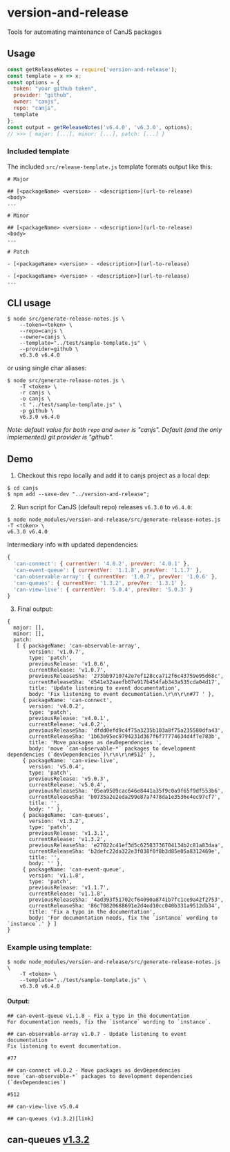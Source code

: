 # version-and-release
Tools for automating maintenance of CanJS packages

## Usage
```js
const getReleaseNotes = require('version-and-release');
const template = x => x;
const options = {
  token: "your github token",
  provider: "github",
  owner: "canjs",
  repo: "canjs",
  template
};
const output = getReleaseNotes('v6.4.0', 'v6.3.0', options);
// >>> { major: [...], minor: [...], patch: [...] }
```

### Included template
The included `src/release-template.js` template formats output like this:
```
# Major

## [<packageName> <version> - <description>](url-to-release)
<body>
...

# Minor

## [<packageName> <version> - <description>](url-to-release)
<body>
...

# Patch

- [<packageName> <version> - <description>](url-to-release)

- [<packageName> <version> - <description>](url-to-release)
...
```

## CLI usage
```
$ node src/generate-release-notes.js \
    --token=<token> \
    --repo=canjs \
    --owner=canjs \
    --template="../test/sample-template.js" \
    --provider=github \
    v6.3.0 v6.4.0
```
or using single char aliases:
```
$ node src/generate-release-notes.js \
    -T <token> \
    -r canjs \
    -o canjs \
    -t "../test/sample-template.js" \
    -p github \
    v6.3.0 v6.4.0
```
_Note: default value for both `repo` and `owner` is "canjs". Default (and the only implemented) git provider is "github"._

## Demo

1. Checkout this repo locally and add it to canjs project as a local dep:
```
$ cd canjs
$ npm add --save-dev "../version-and-release";
```

2. Run script for CanJS (default repo) releases `v6.3.0`  to `v6.4.0`:
```
$ node node_modules/version-and-release/src/generate-release-notes.js -T <token> \
v6.3.0 v6.4.0
```

Intermediary info with updated dependencies:
```js
{ 
  'can-connect': { currentVer: '4.0.2', prevVer: '4.0.1' },
  'can-event-queue': { currentVer: '1.1.8', prevVer: '1.1.7' },
  'can-observable-array': { currentVer: '1.0.7', prevVer: '1.0.6' },
  'can-queues': { currentVer: '1.3.2', prevVer: '1.3.1' },
  'can-view-live': { currentVer: '5.0.4', prevVer: '5.0.3' } 
}
```

3. Final output:
```
{ 
  major: [],
  minor: [],
  patch: 
   [ { packageName: 'can-observable-array',
       version: 'v1.0.7',
       type: 'patch',
       previousRelease: 'v1.0.6',
       currentRelease: 'v1.0.7',
       previousReleaseSha: '273bb9710742e7ef128cca712f6c43759e95d68c',
       currentReleaseSha: 'd541e32aaefb07e917b454fab343a535cda04d17',
       title: 'Update listening to event documentation',
       body: 'Fix listening to event documentation.\r\n\r\n#77 ' },
     { packageName: 'can-connect',
       version: 'v4.0.2',
       type: 'patch',
       previousRelease: 'v4.0.1',
       currentRelease: 'v4.0.2',
       previousReleaseSha: 'dfdd0efd9c4f75a3235b103a8f75a235580dfa43',
       currentReleaseSha: '1b63e95ec9794231d367f6f77774634d4f7e783b',
       title: 'Move packages as devDependencies ',
       body: 'move `can-observable-*` packages to development dependencies (`devDependencies`)\r\n\r\n#512' },
     { packageName: 'can-view-live',
       version: 'v5.0.4',
       type: 'patch',
       previousRelease: 'v5.0.3',
       currentRelease: 'v5.0.4',
       previousReleaseSha: '05ea9509cac646e8441a35f9c0a9f65f9df553b6',
       currentReleaseSha: 'b0735a2e2eda299e87a7478da1e3536e4ec97cf7',
       title: '',
       body: '' },
     { packageName: 'can-queues',
       version: 'v1.3.2',
       type: 'patch',
       previousRelease: 'v1.3.1',
       currentRelease: 'v1.3.2',
       previousReleaseSha: 'e27022c41ef3d5c62583736704134b2c81a83daa',
       currentReleaseSha: 'b2defc22da322e3f038f0f8b3d85e05a8312469e',
       title: '',
       body: '' },
     { packageName: 'can-event-queue',
       version: 'v1.1.8',
       type: 'patch',
       previousRelease: 'v1.1.7',
       currentRelease: 'v1.1.8',
       previousReleaseSha: '4ad393f51702cf64090a8741b7fc1ce9a42f2753',
       currentReleaseSha: '86c70820688691e2d4ed10cc040b331a9512db34',
       title: 'Fix a typo in the documentation',
       body: 'For documentation needs, fix the `isntance` wording to `instance`.' } ] 
}
```

### Example using template:
```
$ node node_modules/version-and-release/src/generate-release-notes.js \
    -T <token> \
    --template="../test/sample-template.js" \
    v6.3.0 v6.4.0
```

#### Output:

```
## can-event-queue v1.1.8 - Fix a typo in the documentation
For documentation needs, fix the `isntance` wording to `instance`.

## can-observable-array v1.0.7 - Update listening to event documentation
Fix listening to event documentation.

#77

## can-connect v4.0.2 - Move packages as devDependencies
move `can-observable-*` packages to development dependencies (`devDependencies`)

#512

## can-view-live v5.0.4

## can-queues (v1.3.2)[link]

```
## can-queues [v1.3.2](link)
